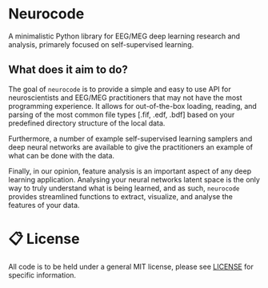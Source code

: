 # Neurocode
A minimalistic Python library for EEG/MEG deep learning research and analysis, primarely focused on self-supervised learning. 

## What does it aim to do?
The goal of `neurocode` is to provide a simple and easy to use API for neuroscientists and EEG/MEG practitioners that may not have the most programming experience. It allows for out-of-the-box loading, reading, and parsing of the most common file types [.fif, .edf, .bdf] based on your predefined directory structure of the local data.

Furthermore, a number of example self-supervised learning samplers and deep neural networks are available to give the practitioners an example of what can be done with the data. 

Finally, in our opinion, feature analysis is an important aspect of any deep learning application. Analysing your neural networks latent space is the only way to truly understand what is being learned, and as such, `neurocode` provides streamlined functions to extract, visualize, and analyse the features of your data.

# 📋 License
All code is to be held under a general MIT license, please see [LICENSE](https://github.com/neurocode-ai/neurocode/blob/main/LICENSE) for specific information.
